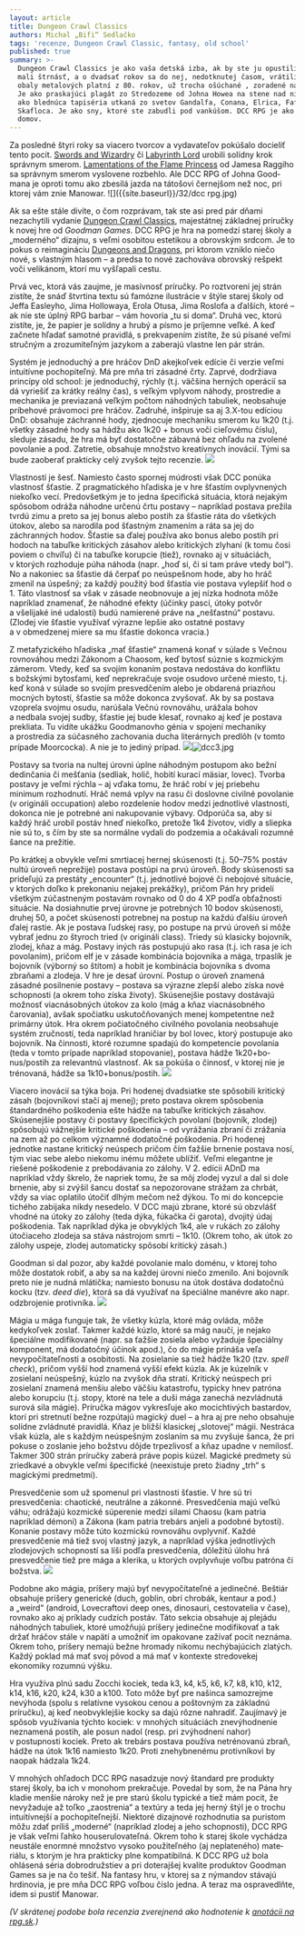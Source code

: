```yaml
---
layout: article
title: Dungeon Crawl Classics
authors: Michal „Bifi“ Sedlačko
tags: 'recenze, Dungeon Crawl Classic, fantasy, old school'
published: true
summary: >-
  Dungeon Crawl Classics je ako vaša detská izba, ak by ste ju opustili, keď ste
  mali štrnásť, a o dvadsať rokov sa do nej, nedotknutej časom, vrátili. Je ako
  obaly metalových platní z 80. rokov, už trocha ošúchané , zoradené na polici.
  Je ako praskajúci plagát zo Stredozeme od Johna Howea na stene nad nimi. Je
  ako blednúca tapiséria utkaná zo svetov Gandalfa, Conana, Elrica, Fafhrda a
  Skafloca. Je ako sny, ktoré ste zabudli pod vankúšom. DCC RPG je ako návrat
  domov.
---
```


Za posledné štyri roky sa viacero tvorcov a vydavateľov pokúšalo docieliť tento pocit. [Swords and Wizardry](https://rpgforum.cz/anotace/swords-wizardry) či [Labyrinth Lord](https://rpgforum.cz/anotace/labyrinth-lord) urobili solídny krok správnym smerom. [Lamentations of the Flame Princess](https://rpgforum.cz/anotace/lamentations-flame-princess) od Jamesa Raggiho sa správnym smerom vyslovene rozbehlo. Ale DCC RPG of Johna Good­mana je oproti tomu ako zbesilá jazda na tátošovi černejšom než noc, pri ktorej vám znie Manowar.
![]({{site.baseurl}}/32/dcc rpg.jpg)

Ak sa ešte stále divíte, o čom rozprávam, tak ste asi pred pár dňami nezachytili vydanie [Dunge­on Crawl Classics](https://rpgforum.cz/anotace/dungeon-crawl-classics), majestátnej základnej príručky k novej hre od _Goodman Games_. DCC RPG je hra na pomedzí starej školy a „moderného“ dizajnu, s veľmi osobitou estetikou a obrovským srdcom. Je to pokus o reimagináciu [Dungeons and Dragons](https://rpgforum.cz/anotace/rodina/dungeons-and-dragons), pri ktorom vzniklo niečo nové, s vlastným hlasom – a predsa to nové zachováva obrovský rešpekt voči velikánom, ktorí mu vyšľapali cestu.

Prvá vec, ktorá vás zaujme, je masívnosť príručky. Po roztvorení jej strán zistíte, že snáď štvr­tina textu sú famózne ilustrácie v štýle starej školy od Jeffa Easleyho, Jima Hollowaya, Erola Otusa, Jima Roslofa a ďalších, ktoré – ak nie ste úplný RPG barbar – vám hovoria „tu si doma“. Druhá vec, kto­rú zistíte, je, že papier je solídny a hrubý a písmo je príjemne veľké. A keď začnete hľadať samotné pravidlá, s prekvapením zistíte, že sú písané veľmi stručným a zrozumiteľným jazykom a zaberajú vlastne len pár strán.
	
Systém je jednoduchý a pre hráčov DnD akejkoľvek edície či verzie veľmi intuitívne pochopiteľ­ný. Má pre mňa tri zásadné črty. Zaprvé, dodržiava princípy old school: je jednoduchý, rýchly (t.j. väčšina herných operácií sa dá vyriešiť za krátky reálny čas), s veľkým vplyvom náhody, prostredie a mechanika je previazaná veľkým počtom náhod­ných tabuliek, neobsahuje príbehové právomoci pre hráčov. Zadruhé, inšpiruje sa aj 3.X-tou edíciou DnD: obsahuje záchranné hody, zjednocuje me­chaniku smerom ku 1k20 (t.j. všetky zásadné hody sa hádžu ako 1k20 + bonus voči cieľovému číslu), sleduje zásadu, že hra má byť dostatočne zábavná bez ohľadu na zvolené povolanie a pod. Zatretie, obsahuje množstvo kreatívnych inovácií. Tými sa bude zaoberať prakticky celý zvyšok tejto recenzie.
	![]({{site.baseurl}}/32/dcc2.jpg)

Vlastností je šesť. Namiesto často spornej múdrosti však DCC ponúka vlastnosť šťastie. Z pragmatického hľadiska je v hre šťastím ovplyv­nených niekoľko vecí. Predovšetkým je to jedna špecifická situácia, ktorá nejakým spôsobom od­ráža náhodne určenú črtu postavy – napríklad po­stava prežila tvrdú zimu a preto sa jej bonus alebo postih za šťastie ráta do všetkých útokov, alebo sa narodila pod šťastným znamením a ráta sa jej do záchranných hodov. Šťastie sa ďalej používa ako bonus alebo postih pri hodoch na tabuľke kri­tických zásahov alebo kritických zlyhaní (k tomu čosi poviem o chvíľu) či na tabuľke korupcie (tiež), rovnako aj v situáciách, v ktorých rozhoduje púha náhoda (napr. „hoď si, či si tam práve vtedy bol“). No a nakoniec sa šťastie dá čerpať po neúspešnom hode, aby ho hráč zmenil na úspešný; za každý po­užitý bod šťastia vie postava vylepšiť hod o 1. Táto vlastnosť sa však v zásade neobnovuje a jej nízka hodnota môže napríklad znamenať, že náhodné efekty (účinky pascí, útoky potvôr a všelijaké iné udalosti) budú namierené práve na „nešťastnú“ postavu. (Zlodej vie šťastie využívať výrazne lepšie ako ostatné postavy a v obmedzenej miere sa mu šťastie dokonca vracia.)
	
Z metafyzického hľadiska „mať šťastie“ zname­ná konať v súlade s Večnou rovnováhou medzi Zá­konom a Chaosom, keď bytosť súznie s kozmickým zámerom. Vtedy, keď sa svojím konaním postava nedostáva do konfliktu s božskými bytosťami, keď neprekračuje svoje osudovo určené miesto, t.j. keď koná v súlade so svojím presvedčením alebo je obdarená priazňou mocných bytostí, šťastie sa môže dokonca zvyšovať. Ak by sa postava vzoprela svojmu osudu, narúšala Večnú rovnováhu, uráža­la bohov a nedbala svojej sudby, šťastie jej bude klesať, rovnako aj keď je postava prekliata. Tu vidí­te ukážku Goodmanovho génia v spojení mecha­niky a prostredia za súčasného zachovania ducha literárnych predlôh (v tomto prípade Moorcocka). A nie je to jediný prípad.
![]({{site.baseurl}}/32/dcc3.jpg)![dcc3.jpg]({{site.baseurl}}/32/dcc3.jpg)

Postavy sa tvoria na nultej úrovni úplne ná­hodným postupom ako bežní dedinčania či meš­ťania (sedliak, holič, hobití kurací mäsiar, lovec). Tvorba postavy je veľmi rýchla – aj vďaka tomu, že hráč robí v jej priebehu minimum rozhodnutí. Hráč nemá vplyv na rasu či doslovne civilné povolanie (v origináli occupation) alebo rozdelenie hodov medzi jednotlivé vlastnosti, dokonca nie je potreb­né ani nakupovanie výbavy. Odporúča sa, aby si každý hráč urobil postáv hneď niekoľko, pretože 1k4 životov, vidly a sliepka nie sú to, s čím by ste sa normálne vydali do podzemia a očakávali rozumné šance na prežitie.

Po krátkej a obvykle veľmi smrtiacej hernej skú­senosti (t.j. 50–75% postáv nultú úroveň neprežije) postava postúpi na prvú úroveň. Body skúsenosti sa prideľujú za prestáty „encounter“ (t.j. jednotlivé bojové či nebojové situácie, v ktorých doľko k pre­konaniu nejakej prekážky), pričom Pán hry pridelí všetkým zúčastneným postavám rovnako od 0 do 4 XP podľa obťažnosti situácie. Na dosiahnutie prvej úrovne je potrebných 10 bodov skúsenosti, druhej 50, a počet skúsenosti potrebnej na postup na každú ďalšiu úroveň ďalej rastie. Ak je postava ľudskej rasy, po postupe na prvú úroveň si môže vybrať jednu zo štyroch tried (v origináli class). Triedy sú klasicky bojovník, zlodej, kňaz a mág. Po­stavy iných rás postupujú ako rasa (t.j. ich rasa je ich povolaním), pričom elf je v zásade kombinácia bojovníka a mága, trpaslík je bojovník (výborný so štítom) a hobit je kombinácia bojovníka s dvoma zbraňami a zlodeja. V hre je desať úrovní. Postup o úroveň znamená zásadné posilnenie postavy – postava sa výrazne zlepší alebo získa nové schop­nosti (a okrem toho získa životy). Skúsenejšie po­stavy dostávajú možnosť viacnásobných útokov za kolo (mág a kňaz viacnásobného čarovania), avšak spočiatku uskutočňovaných menej kompetentne než primárny útok. Hra okrem počiatočného civil­ného povolania neobsahuje systém zručností, teda napríklad hraničiar by bol lovec, ktorý postupuje ako bojovník. Na činnosti, ktoré rozumne spadajú do kompetencie povolania (teda v tomto prípade napríklad stopovanie), postava hádže 1k20+bo­nus/postih za relevantnú vlastnosť. Ak sa pokú­ša o činnosť, v ktorej nie je trénovaná, hádže sa 1k10+bonus/postih.
![]({{site.baseurl}}/32/dcc4.jpg)

Viacero inovácií sa týka boja. Pri hodenej dvadsiatke ste spôsobili kritický zásah (bojovníkovi stačí aj menej); preto postava okrem spôsobenia štandardného poškodenia ešte hádže na tabuľke kritických zásahov. Skúsenejšie postavy či postavy špecifických povolaní (bojovník, zlodej) spôsobujú vážnejšie kritické poškodenia – od vyrážania zbraní či zrážania na zem až po celkom významné doda­točné poškodenia. Pri hodenej jednotke nastane kritický neúspech pričom čím ťažšie brnenie posta­va nosí, tým viac sebe alebo niekomu inému mô­žete ublížiť. Veľmi elegantne je riešené poškode­nie z prebodávania zo zálohy. V 2. edícii ADnD ma napríklad vždy škrelo, že napriek tomu, že sa môj zlodej vyzul a dal si dole brnenie, aby si zvýšil šan­cu dostať sa nepozorovane strážam za chrbát, vždy sa viac oplatilo útočiť dlhým mečom než dýkou. To mi do koncepcie tichého zabijaka nikdy nesedelo. V DCC majú zbrane, ktoré sú obzvlášť vhodné na útoky zo zálohy (teda dýka, fúkačka či garota), dvo­jitý údaj poškodenia. Tak napríklad dýka je obvyk­lých 1k4, ale v rukách zo zálohy útočiaceho zlodeja sa stáva nástrojom smrti – 1k10. (Okrem toho, ak útok zo zálohy uspeje, zlodej automaticky spôsobí kritický zásah.)

Goodman si dal pozor, aby každé povolanie malo doménu, v ktorej toho môže dostatok robiť, a aby sa na každej úrovni niečo zmenilo. Ani bojov­ník preto nie je nudná mlátička; namiesto bonusu na útok dostáva dodatočnú kocku (tzv. _deed die_), ktorá sa dá využívať na špeciálne manévre ako napr. odzbrojenie protivníka.
![]({{site.baseurl}}/32/dcc5.jpg)

Mágia u mága funguje tak, že všetky kúzla, ktoré mág ovláda, môže kedykoľvek zoslať. Takmer každé kúzlo, ktoré sa mág naučí, je nejako špeci­álne modifikované (napr. sa ťažšie zosiela alebo vyžaduje špeciálny komponent, má dodatočný účinok apod.), čo do mágie prináša veľa nevypočí­tateľnosti a osobitosti. Na zosielanie sa tiež hádže 1k20 (tzv. _spell check_), pričom vyšší hod znamená vyšší efekt kúzla. Ak je kúzelník v zosielaní neúspeš­ný, kúzlo na zvyšok dňa stratí. Kritický neúspech pri zosielaní znamená menšiu alebo väčšiu katastro­fu, typicky hnev patróna alebo korupciu (t.j. sto­py, ktoré na tele a duši mága zanechá nezvládnutá surová sila mágie). Príručka mágov vykresľuje ako mocichtivých bastardov, ktorí pri stretnutí bežne rozpútajú magický duel – a hra aj pre neho ob­sahuje solídne zvládnuté pravidlá. Kňaz je bliž­ší klasickej „slotovej“ mágii. Nestráca však kúzla, ale s každým neúspešným zoslaním sa mu zvyšuje šanca, že pri pokuse o zoslanie jeho božstvu dôjde trpezlivosť a kňaz upadne v nemilosť. Takmer 300 strán príručky zaberá práve popis kúzel. Magické predmety sú zriedkavé a obvykle veľmi špecifické (neexistuje preto žiadny „trh“ s magickými pred­metmi).

Presvedčenie som už spomenul pri vlastnosti šťastie. V hre sú tri presvedčenia: chaotické, neu­trálne a zákonné. Presvedčenia majú veľkú váhu; odrážajú kozmické súperenie medzi silami Chao­su (kam patria napríklad démoni) a Zákona (kam patria trebárs anjeli a podobné bytosti). Konanie postavy môže túto kozmickú rovnováhu ovplyv­niť. Každé presvedčenie má tiež svoj vlastný jazyk, a napríklad výška jednotlivých zlodejových schop­ností sa líši podľa presvedčenia, dôležitú úlohu hrá presvedčenie tiež pre mága a klerika, u ktorých ovplyvňuje voľbu patróna či božstva.
![]({{site.baseurl}}/32/dcc6.jpg)

Podobne ako mágia, príšery majú byť nevy­počítateľné a jedinečné. Beštiár obsahuje príše­ry generické (duch, goblin, obrí chrobák, kentaur a pod.) a „weird“ (android, Lovecraftovi deep ones, dinosauri, cestovatelia v čase), rovnako ako aj príklady cudzích postáv. Táto sekcia obsahuje aj plejádu náhodných tabuliek, ktoré umožňujú prí­šery jedinečne modifikovať a tak držať hráčov stá­le v napätí a umožniť im opakovane zažívať pocit neznáma. Okrem toho, príšery nemajú bežne hro­mady nikomu nechýbajúcich zlatých. Každý poklad má mať svoj pôvod a má mať v kontexte stredove­kej ekonomiky rozumnú výšku.

Hra využíva plnú sadu Zocchi kociek, teda k3, k4, k5, k6, k7, k8, k10, k12, k14, k16, k20, k24, k30 a k100. Toto môže byť pre našinca samozrejme nevýhoda (spolu s relatívne vysokou cenou a poš­tovným za základnú príručku), aj keď neobvyklejšie kocky sa dajú rôzne nahradiť. Zaujímavý je spôsob využívania týchto kociek: v mnohých situáciách znevýhodnenie neznamená postih, ale posun na­dol (resp. pri zvýhodnení nahor) v postupnosti ko­ciek. Preto ak trebárs postava používa netrénova­nú zbraň, hádže na útok 1k16 namiesto 1k20. Proti znehybnenému protivníkovi by naopak hádzala 1k24.

V mnohých ohľadoch DCC RPG nasadzuje nový štandard pre produkty starej školy, ba ich v mono­hom prekračuje. Povedal by som, že na Pána hry kladie menšie nároky než je pre starú školu typic­ké a tiež mám pocit, že nevyžaduje až toľko „zaos­trenia“ a textúry a teda jej herný štýl je o trochu intuitívnejší a pochopiteľnejší. Niektoré dizajnové rozhodnutia sa puristom môžu zdať príliš „moder­né“ (napríklad zlodej a jeho schopnosti), DCC RPG je však veľmi ľahko houserulovateľná. Okrem toho k starej škole vychádza neustále enormné množ­stvo vysoko použiteľného (aj neplateného) mate­riálu, s ktorým je hra prakticky plne kompatibilná. K DCC RPG už bola ohlásená séria dobrodružstiev a pri doterajšej kvalite produktov Goodman Ga­mes sa je na čo tešiť. Na fantasy hru, v ktorej sa z nýmandov stávajú hrdinovia, je pre mňa DCC RPG voľbou číslo jedna. A teraz ma ospravedlňte, idem si pustiť Manowar.


_(V skrátenej podobe bola recenzia zverejnená ako hodnotenie k [anotácii na rpg.sk](https://rpgforum.cz/anotace/dungeon-crawl-classics).)_